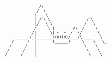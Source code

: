                    /\
                  /  \
                 |  _ \                  _
                 | / \ \                / \
                 |/   \ \              /   \
                 /     \ |        /\  /     \
                /|      \| ~  ~  /  \/       \
        _______/_|_______\(o)(o)/___/\_____   \
       /      /  |       (______)     \    \   \_
      /      /   |                     \    \
     /      /    |                      \    \
    /      /     |                       \    \
